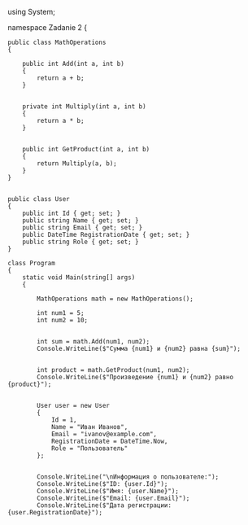 using System;

namespace Zadanie 2
{
    
    public class MathOperations
    {
        
        public int Add(int a, int b)
        {
            return a + b;
        }

        
        private int Multiply(int a, int b)
        {
            return a * b;
        }

       
        public int GetProduct(int a, int b)
        {
            return Multiply(a, b);
        }
    }

 
    public class User
    {
        public int Id { get; set; }
        public string Name { get; set; }
        public string Email { get; set; }
        public DateTime RegistrationDate { get; set; }
        public string Role { get; set; } 
    }

    class Program
    {
        static void Main(string[] args)
        {
             
            MathOperations math = new MathOperations();

            int num1 = 5;
            int num2 = 10;

            
            int sum = math.Add(num1, num2);
            Console.WriteLine($"Сумма {num1} и {num2} равна {sum}");

            
            int product = math.GetProduct(num1, num2);
            Console.WriteLine($"Произведение {num1} и {num2} равно {product}");

            
            User user = new User
            {
                Id = 1,
                Name = "Иван Иванов",
                Email = "ivanov@example.com",
                RegistrationDate = DateTime.Now,
                Role = "Пользователь"
            };

            
            Console.WriteLine("\nИнформация о пользователе:");
            Console.WriteLine($"ID: {user.Id}");
            Console.WriteLine($"Имя: {user.Name}");
            Console.WriteLine($"Email: {user.Email}");
            Console.WriteLine($"Дата регистрации: {user.RegistrationDate}");

